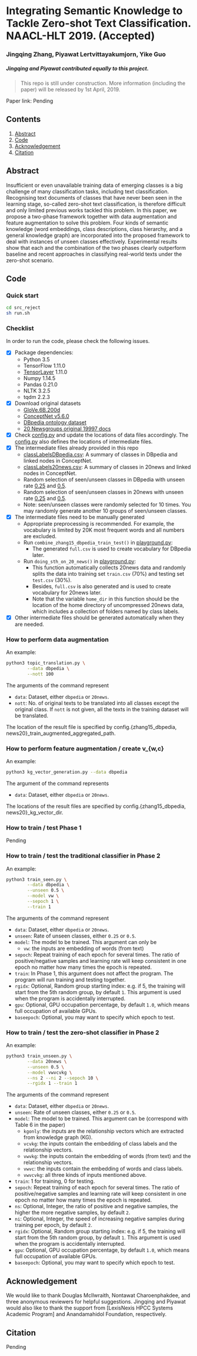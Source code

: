 # Integrating Semantic Knowledge to Tackle Zero-shot Text Classification. NAACL-HLT 2019. (Accepted)
### Jingqing Zhang, Piyawat Lertvittayakumjorn, Yike Guo

##### Jingqing and Piyawat contributed equally to this project.

> This repo is still under construction. More information (including the paper) will be released by 1st April, 2019.

Paper link: Pending

## Contents
1. [Abstract](#Abstract)
2. [Code](#Code)
3. [Acknowledgement](#Acknowledgement)
4. [Citation](#Citation)

<h2 id="Abstract">Abstract</h2>
Insufficient or even unavailable training data of emerging classes 
is a big challenge of many classification tasks, including text 
classification. Recognising text documents of classes that have 
never been seen in the learning stage, so-called zero-shot text 
classification, is therefore difficult and only limited previous 
works tackled this problem. In this paper, we propose a two-phase 
framework together with data augmentation and feature augmentation 
to solve this problem. Four kinds of semantic knowledge 
(word embeddings, class descriptions, class hierarchy, and a general 
knowledge graph) are incorporated into the proposed framework to 
deal with instances of unseen classes effectively. Experimental 
results show that each and the combination of the two phases 
clearly outperform baseline and recent approaches in classifying 
real-world texts under the zero-shot scenario.

<h2 id="Code">Code</h2>

### Quick start
```bash
cd src_reject
sh run.sh
```

### Checklist

In order to run the code, please check the following issues.

- [x] Package dependencies:
    - Python 3.5
    - TensorFlow 1.11.0
    - [TensorLayer] 1.11.0
    - Numpy 1.14.5
    - Pandas 0.21.0
    - NLTK 3.2.5
    - tqdm 2.2.3
- [x] Download original datasets
    - [GloVe.6B.200d](https://nlp.stanford.edu/projects/glove/)
    - [ConceptNet v5.6.0](https://github.com/commonsense/conceptnet5/wiki/Downloads)
    - [DBpedia ontology dataset](https://github.com/zhangxiangxiao/Crepe)
    - [20 Newsgroups original 19997 docs](http://qwone.com/~jason/20Newsgroups/)
- [x] Check [config.py] and update the locations of data files accordingly. The [config.py] also defines the locations of intermediate files.
- [x] The intermediate files already provided in this repo
    - [classLabelsDBpedia.csv](data/zhang15/dbpedia_csv/classLabelsDBpedia.csv): A summary of classes in DBpedia and linked nodes in ConceptNet.
    - [classLabels20news.csv](data/20-newsgroups/clean/classLabels20news.csv): A summary of classes in 20news and linked nodes in ConceptNet.
    - Random selection of seen/unseen classes in DBpedia with unseen rate [0.25](data/zhang15/dbpedia_csv/dbpedia_random_group_0.25.txt) and [0.5](data/zhang15/dbpedia_csv/dbpedia_random_group_0.5.txt).
    - Random selection of seen/unseen classes in 20news with unseen rate [0.25](data/20-newsgroups/clean/20news_random_group_0.25.txt) and [0.5](data/20-newsgroups/clean/20news_random_group_0.5.txt).
    - Note: seen/unseen classes were randomly selected for 10 times. You may randomly generate another 10 groups of seen/unseen classes.
- [x] The intermediate files need to be manually generated
    - Appropriate preprocessing is recommended. For example, the vocabulary is limited by 20K most frequent words and all numbers are excluded.
    - Run `combine_zhang15_dbpedia_train_test()` in [playground.py]: 
        - The generated `full.csv` is used to create vocabulary for DBpedia later.
    - Run `doing_sth_on_20_news()` in [playground.py]: 
        - This function automatically collects 20news data and randomly splits the data into training set `train.csv` (70%) and testing set `test.csv` (30%). 
        - Besides, `full.csv` is also generated and is used to create vocabulary for 20news later. 
        - Note that the variable `home_dir` in this function should be the location of the home directory of uncompressed 20news data, which includes a collection of folders named by class labels.
- [x] Other intermediate files should be generated automatically when they are needed.

[TensorLayer]: https://github.com/tensorlayer/tensorlayer
[config.py]: src_reject/config.py
[playground.py]: src_reject/playground.py

### How to perform data augmentation

An example:
```bash
python3 topic_translation.py \
        --data dbpedia \
        --nott 100
```

The arguments of the command represent
* `data`: Dataset, either `dbpedia` or `20news`.
* `nott`: No. of original texts to be translated into all classes except the original class. If `nott` is not given, all the texts in the training dataset will be translated. 

The location of the result file is specified by config.\{zhang15_dbpedia, news20\}_train_augmented_aggregated_path.


### How to perform feature augmentation / create v_{w,c}

An example:
```bash
python3 kg_vector_generation.py --data dbpedia 
```
The argument of the command represents
* `data`: Dataset, either `dbpedia` or `20news`.

The locations of the result files are specified by config.\{zhang15_dbpedia, news20\}_kg_vector_dir.

### How to train / test Phase 1

Pending

### How to train / test the traditional classifier in Phase 2

An example:
```bash
python3 train_seen.py \
        --data dbpedia \
        --unseen 0.5 \
        --model vw \
        --sepoch 1 \
        --train 1
```

The arguments of the command represent
* `data`: Dataset, either `dbpedia` or `20news`.
* `unseen`: Rate of unseen classes, either `0.25` or `0.5`.
* `model`: The model to be trained. This argument can only be
    * `vw`: the inputs are embedding of words (from text)
* `sepoch`: Repeat training of each epoch for several times. The ratio of positive/negative samples and learning rate will keep consistent in one epoch no matter how many times the epoch is repeated.
* `train`: In Phase 1, this argument does not affect the program. The program will run training and testing together.
* `rgidx`: Optional, Random group starting index: e.g. if 5, the training will start from the 5th random group, by default `1`. This argument is used when the program is accidentally interrupted.
* `gpu`: Optional, GPU occupation percentage, by default `1.0`, which means full occupation of available GPUs.
* `baseepoch`: Optional, you may want to specify which epoch to test.

### How to train / test the zero-shot classifier in Phase 2

An example:
```bash
python3 train_unseen.py \
        --data 20news \
        --unseen 0.5 \
        --model vwvcvkg \
        --ns 2 --ni 2 --sepoch 10 \
        --rgidx 1 --train 1
```

The arguments of the command represent
* `data`: Dataset, either `dbpedia` or `20news`.
* `unseen`: Rate of unseen classes, either `0.25` or `0.5`.
* `model`: The model to be trained. This argument can be (correspond with Table 6 in the paper)
    * `kgonly`: the inputs are the relationship vectors which are extracted from knowledge graph (KG).
    * `vcvkg`: the inputs contain the embedding of class labels and the relationship vectors.
    * `vwvkg`: the inputs contain the embedding of words (from text) and the relationship vectors.
    * `vwvc`: the inputs contain the embedding of words and class labels.
    * `vwvcvkg`: all three kinds of inputs mentioned above.
* `train`: 1 for training, 0 for testing.
* `sepoch`: Repeat training of each epoch for several times. The ratio of positive/negative samples and learning rate will keep consistent in one epoch no matter how many times the epoch is repeated.
* `ns`: Optional, Integer, the ratio of positive and negative samples, the higher the more negative samples, by default `2`. 
* `ni`: Optional, Integer, the speed of increasing negative samples during training per epoch, by default `2`.
* `rgidx`: Optional, Random group starting index: e.g. if 5, the training will start from the 5th random group, by default `1`. This argument is used when the program is accidentally interrupted.
* `gpu`: Optional, GPU occupation percentage, by default `1.0`, which means full occupation of available GPUs.
* `baseepoch`: Optional, you may want to specify which epoch to test.

<h2 id="Acknowledgement">Acknowledgement</h2>
We would like to thank Douglas McIlwraith, Nontawat Charoenphakdee, 
and three anonymous reviewers for helpful suggestions. Jingqing and 
Piyawat would also like to thank the support from 
[LexisNexis HPCC Systems Academic Program] and Anandamahidol 
Foundation, respectively.

[LexisNexis HPCC Systems Academic Program]: https://hpccsystems.com/community/academics

<h2 id="Citation">Citation</h2>
Pending



